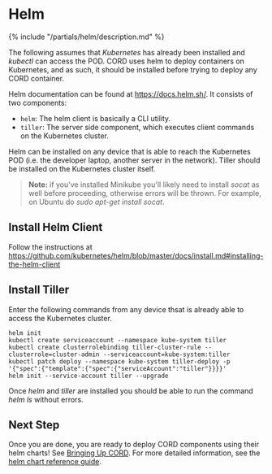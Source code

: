 # Helm

{% include "/partials/helm/description.md" %}

The following assumes that *Kubernetes* has already been installed
and *kubectl* can access the POD. CORD uses helm to deploy containers
on Kubernetes, and as such, it should be installed before trying to
deploy any CORD container.

Helm documentation can be found at <https://docs.helm.sh/>. It consists
of two components:

* `helm`: The helm client is basically a CLI utility.
* `tiller`: The server side component, which executes client commands on the Kubernetes cluster.

Helm can be installed on any device that is able to reach the
Kubernetes POD (i.e. the developer laptop, another server in the
network). Tiller should be installed on the Kubernetes cluster itself.

> **Note:** if you've installed Minikube you'll likely need to install *socat* as well before proceeding, otherwise errors will be thrown. For example, on Ubuntu do *sudo apt-get install socat*.

## Install Helm Client

Follow the instructions at <https://github.com/kubernetes/helm/blob/master/docs/install.md#installing-the-helm-client>

## Install Tiller

Enter the following commands from any device thsat is already
able to access the Kubernetes cluster.

```shell
helm init
kubectl create serviceaccount --namespace kube-system tiller
kubectl create clusterrolebinding tiller-cluster-rule --clusterrole=cluster-admin --serviceaccount=kube-system:tiller
kubectl patch deploy --namespace kube-system tiller-deploy -p '{"spec":{"template":{"spec":{"serviceAccount":"tiller"}}}}'
helm init --service-account tiller --upgrade
```

Once *helm* and *tiller* are installed you should be able to run the
command *helm ls* without errors.

## Next Step

Once you are done, you are ready to deploy CORD components using their
helm charts! See [Bringing Up CORD](../profiles/intro.md). For more detailed
information, see the [helm chart reference guide](../charts/helm.md).

